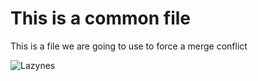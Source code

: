 # This is a common file

This is a file we are going to use to force a merge conflict

![Lazynes](https://www.elsetge.cat/myimg/f/222-2221693_feral-druid-wallpaper-wow-feral-druid-art.jpg)
